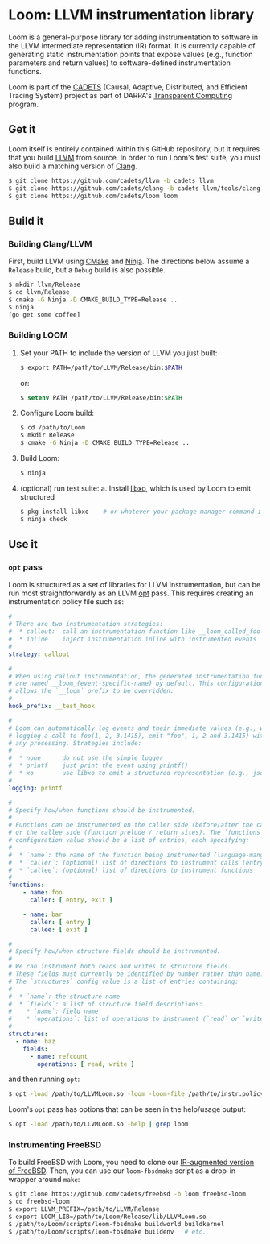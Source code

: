 ﻿# Loom: LLVM instrumentation library

Loom is a general-purpose library for adding instrumentation to software in the LLVM intermediate representation (IR) format. It is currently capable of generating static instrumentation points that expose values (e.g., function parameters and return values) to software-defined instrumentation functions.

Loom is part of the [CADETS](https://www.cl.cam.ac.uk/research/security/cadets) (Causal, Adaptive, Distributed, and Efficient Tracing System) project as part of DARPA's [Transparent Computing](http://www.darpa.mil/program/transparent-computing) program.

## Get it

Loom itself is entirely contained within this GitHub repository, but it requires that you build [LLVM](http://llvm.org) from source. In order to run Loom's test suite, you must also build a matching version of [Clang](http://clang.llvm.org).

```sh
$ git clone https://github.com/cadets/llvm -b cadets llvm
$ git clone https://github.com/cadets/clang -b cadets llvm/tools/clang
$ git clone https://github.com/cadets/loom loom
```


## Build it

### Building Clang/LLVM

First, build LLVM using [CMake](https://cmake.org) and [Ninja](https://ninja-build.org). The directions below assume a `Release` build, but a `Debug` build is also possible.

```sh
$ mkdir llvm/Release
$ cd llvm/Release
$ cmake -G Ninja -D CMAKE_BUILD_TYPE=Release ..
$ ninja
[go get some coffee]
```

### Building LOOM

1. Set your PATH to include the version of LLVM you just built:

    ```sh
    $ export PATH=/path/to/LLVM/Release/bin:$PATH
    ```
    or:
    ```csh
    $ setenv PATH /path/to/LLVM/Release/bin:$PATH
    ```

1. Configure Loom build:
    ```sh
    $ cd /path/to/Loom
    $ mkdir Release
    $ cmake -G Ninja -D CMAKE_BUILD_TYPE=Release ..
    ```

1. Build Loom:
    ```sh
    $ ninja
    ```

1. (optional) run test suite:
    a. Install [libxo](https://github.com/Juniper/libxo), which is used by
       Loom to emit structured
    ```sh
    $ pkg install libxo    # or whatever your package manager command is
    $ ninja check
    ```


## Use it

### `opt` pass

Loom is structured as a set of libraries for LLVM instrumentation, but can be run most straightforwardly as an LLVM [opt](http://llvm.org/docs/CommandGuide/opt.html) pass. This requires creating an instrumentation policy file such as:

```yaml
#
# There are two instrumentation strategies:
#  * callout:  call an instrumentation function like __loom_called_foo
#  * inline    inject instrumentation inline with instrumented events
#
strategy: callout

#
# When using callout instrumentation, the generated instrumentation functions
# are named __loom_{event-specific-name} by default. This configuration value
# allows the `__loom` prefix to be overridden.
#
hook_prefix: __test_hook

#
# Loom can automatically log events and their immediate values (e.g., when
# logging a call to foo(1, 2, 3.1415), emit "foo", 1, 2 and 3.1415) without
# any processing. Strategies include:
#
#  * none      do not use the simple logger
#  * printf    just print the event using printf()
#  * xo        use libxo to emit a structured representation (e.g., json)
#
logging: printf

#
# Specify how/when functions should be instrumented.
#
# Functions can be instrumented on the caller side (before/after the call)
# or the callee side (function prelude / return sites). The `functions`
# configuration value should be a list of entries, each specifying:
#
#  * `name`: the name of the function being instrumented (language-mangled)
#  * `caller`: (optional) list of directions to instrument calls (entry/exit)
#  * `callee`: (optional) list of directions to instrument functions
#
functions:
    - name: foo
      caller: [ entry, exit ]

    - name: bar
      caller: [ entry ]
      callee: [ exit ]

#
# Specify how/when structure fields should be instrumented.
#
# We can instrument both reads and writes to structure fields.
# These fields must currently be identified by number rather than name.
# The `structures` config value is a list of entries containing:
#
#  * `name`: the structure name
#  * `fields`: a list of structure field descriptions:
#    * `name`: field name
#    * `operations`: list of operations to instrument (`read` or `write`)
#
structures:
  - name: baz
    fields:
      - name: refcount
        operations: [ read, write ]
```

and then running `opt`:

```sh
$ opt -load /path/to/LLVMLoom.so -loom -loom-file /path/to/instr.policy
```

Loom's `opt` pass has options that can be seen in the help/usage output:

```sh
$ opt -load /path/to/LLVMLoom.so -help | grep loom
```


### Instrumenting FreeBSD

To build FreeBSD with Loom, you need to clone our [IR-augmented version of FreeBSD](https://github.com/cadets/freebsd/branches/loom). Then, you can use our `loom-fbsdmake` script as a drop-in wrapper around `make`:

```sh
$ git clone https://github.com/cadets/freebsd -b loom freebsd-loom
$ cd freebsd-loom
$ export LLVM_PREFIX=/path/to/LLVM/Release
$ export LOOM_LIB=/path/to/Loom/Release/lib/LLVMLoom.so
$ /path/to/Loom/scripts/loom-fbsdmake buildworld buildkernel
$ /path/to/Loom/scripts/loom-fbsdmake buildenv   # etc.
```
